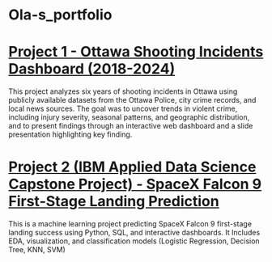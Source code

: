 # Ola-s_portfolio

# [Project 1 - Ottawa Shooting Incidents Dashboard (2018-2024)](https://github.com/KodeXL/PROJECTS/tree/main)

This project analyzes six years of shooting incidents in Ottawa using publicly available datasets from the Ottawa Police, city crime records, and local news sources. The goal was to uncover trends in violent crime, including injury severity, seasonal patterns, and geographic distribution, and to present findings through an interactive web dashboard and a slide presentation highlighting key finding.

# [Project 2 (IBM Applied Data Science Capstone Project) - SpaceX Falcon 9 First-Stage Landing Prediction](https://github.com/KodeXL/Data-Science-Project/tree/main)
This is a machine learning project predicting SpaceX Falcon 9 first-stage landing success using Python, SQL, and interactive dashboards. It Includes EDA, visualization, and classification models (Logistic Regression, Decision Tree, KNN, SVM)
